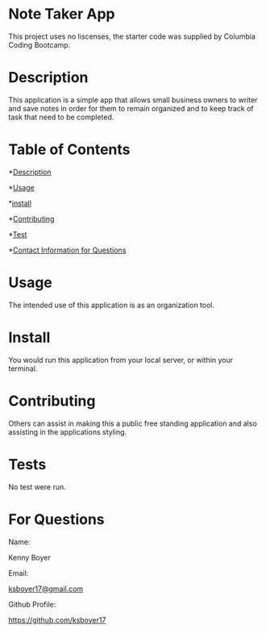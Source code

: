 # Note Taker App

  This project uses no liscenses, the starter code was supplied by Columbia Coding Bootcamp.

 # Description

 This application is a simple app that allows small business owners to writer and save notes in order for them to remain organized and to keep track of task that need to be completed.

 # Table of Contents

 

 *[Description](#description)

 *[Usage](#usage)

 *[install](#install)

 *[Contributing](#contributing)

 *[Test](#tests)

 *[Contact Information for Questions](#for-questions)


 # Usage

 The intended use of this application is as an organization tool.

 # Install

 You would run this application from your local server, or within your terminal.

 # Contributing

 Others can assist in making this a public free standing application and also assisting in the applications styling.

 # Tests

 No test were run.

 # For Questions

 Name:

 Kenny Boyer

 Email:

 ksboyer17@gmail.com

 Github Profile:

 https://github.com/ksboyer17
